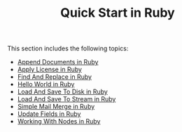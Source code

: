 ﻿---
title: Quick Start in Ruby
description: "Quick Start Aspose.Words for Java on Ruby."
type: docs
weight: 10
url: /java/quick-start-in-ruby/
---

This section includes the following topics:

- [Append Documents in Ruby](/words/java/append-documents-in-ruby/)
- [Apply License in Ruby](/words/java/apply-license-in-ruby/)
- [Find And Replace in Ruby](/words/java/find-and-replace-in-ruby/)
- [Hello World in Ruby](/words/java/hello-world-in-ruby/)
- [Load And Save To Disk in Ruby](/words/java/load-and-save-to-disk-in-ruby/)
- [Load And Save To Stream in Ruby](/words/java/load-and-save-to-stream-in-ruby/)
- [Simple Mail Merge in Ruby](/words/java/simple-mail-merge-in-ruby/)
- [Update Fields in Ruby](/words/java/update-fields-in-ruby/)
- [Working With Nodes in Ruby](/words/java/working-with-nodes-in-ruby/)
